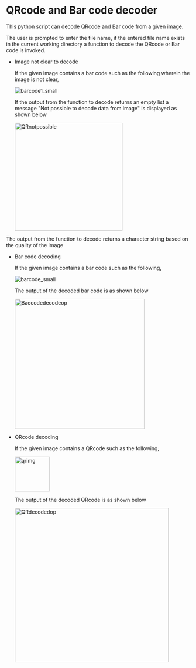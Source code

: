 # QRcode and Bar code decoder

This python script can decode QRcode and Bar code from a given image.

The user is prompted to enter the file name, if the entered file name exists in the current working directory a function to decode the QRcode or Bar code is invoked.

- Image not clear to decode
  
  If the given image contains a bar code such as the following wherein the image is not clear,

  ![barcode1_small](https://github.com/blockchainamm/blockchainamm/assets/82846751/2deed961-f0aa-433f-b90f-8e0fcc3e5a4e)
  
  If the output from the function to decode returns an empty list a message "Not possible to decode data from image" is displayed as shown below
  
  <img width="294" alt="QRnotpossible" src="https://github.com/blockchainamm/blockchainamm/assets/82846751/97381b22-fb29-48de-a446-e2322a376937">

The output from the function to decode returns a character string based on the quality of the image

- Bar code decoding

  If the given image contains a bar code such as the following,
  
  ![barcode_small](https://github.com/blockchainamm/QRcode_Barcode_decoder/assets/82846751/baf37751-9025-4cba-8f26-a253468b199e)
 
  The output of the decoded bar code is as shown below

  <img width="354" alt="Baecodedecodeop" src="https://github.com/blockchainamm/blockchainamm/assets/82846751/457140be-1c07-491a-aa47-8f39e899edbe">

- QRcode decoding

  If the given image contains a QRcode such as the following,

  <img width="95" alt="qrimg" src="https://github.com/blockchainamm/blockchainamm/assets/82846751/6fa8eee7-b212-49e7-a60a-91cca083d09e">

  The output of the decoded QRcode is as shown below

  <img width="420" alt="QRdecodedop" src="https://github.com/blockchainamm/blockchainamm/assets/82846751/b0b51ed2-39ed-410a-8a0d-39c4aacf27c5">
